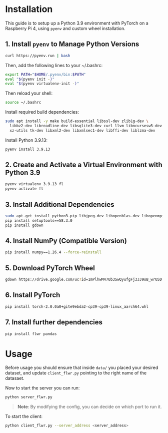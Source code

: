 # Installation

This guide is to setup up a Python 3.9 environment with PyTorch on a Raspberry Pi 4, using `pyenv` and custom wheel installation.

## 1. Install `pyenv` to Manage Python Versions

```bash
curl https://pyenv.run | bash
```

Then, add the following lines to your ~/.bashrc:

```bash
export PATH="$HOME/.pyenv/bin:$PATH"
eval "$(pyenv init -)"
eval "$(pyenv virtualenv-init -)"
```

Then reload your shell:
```bash
source ~/.bashrc
```

Install required build dependencies:
```bash
sudo apt install -y make build-essential libssl-dev zlib1g-dev \
  libbz2-dev libreadline-dev libsqlite3-dev curl llvm libncursesw5-dev \
  xz-utils tk-dev libxml2-dev libxmlsec1-dev libffi-dev liblzma-dev
```

Install Python 3.9.13:
```bash
pyenv install 3.9.13
```

## 2.  Create and Activate a Virtual Environment with Python 3.9

```bash
pyenv virtualenv 3.9.13 fl
pyenv activate fl
```

## 3. Install Additional Dependencies

```bash
sudo apt-get install python3-pip libjpeg-dev libopenblas-dev libopenmpi-dev libomp-dev
pip install setuptools==58.3.0
pip install gdown
```

## 4. Install NumPy (Compatible Version)

```bash
pip install numpy==1.26.4 --force-reinstall
```

## 5. Download PyTorch Wheel

```bash
gdown https://drive.google.com/uc?id=1mPlhwM47Ub3SwQyufgFj3JJ9oB_wrU5D
```

## 6. Install PyTorch

```bash
pip install torch-2.0.0a0+gite9ebda2-cp39-cp39-linux_aarch64.whl
```

## 7. Install further dependencies

```bash
pip install flwr pandas
```

# Usage

Before usage you should ensure that inside `data/` you placed your desired dataset, and update `client_flwr.py` pointing to the right name of the datasaet.

Now to start the server you can run:
```bash
python server_flwr.py
```

> **Note**: By modifying the config, you can decide on which port to run it.

To start the client:
```bash
python client_flwr.py --server_address <server_address>
```
